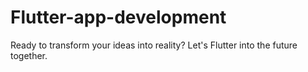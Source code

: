 # Flutter-app-development
Ready to transform your ideas into reality? Let's Flutter into the future together.
